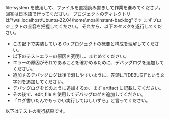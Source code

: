 file-system を使用して、ファイルを直接読み書きして作業を進めてください。
回答は日本語で行ってください。
プロジェクトのディレクトリは"\\wsl.localhost\Ubuntu-22.04\home\moai\instant-backlog"です
まずプロジェクトの全容を把握してください。
それから、以下のタスクを遂行してください。

- この配下で実装している Go プロジェクトの概要と構成を理解してください。
- 以下のテストエラーの原因を究明し、まとめてください。
- エラーの原因がそれであることを確かめるために、デバッグログを追加してください。
- 追加するデバッグログは後で消しやすいように、先頭に"[DEBUG]"という文字列を追加してください。
- デバッグログをどのように追加するか、まず artifact に記載してください。
- その後で、edit_file を使用してデバッグログを追加してください。
- 「ログ書いたんでもっかい実行してほしいずら」と言ってください。

以下はテストの実行結果です。

